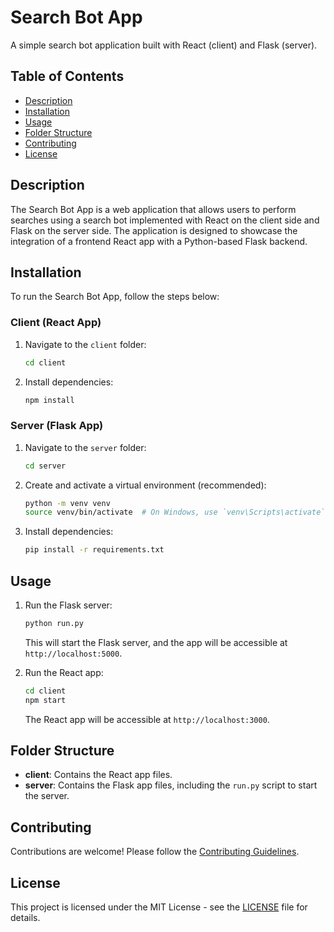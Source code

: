 # Search Bot App

A simple search bot application built with React (client) and Flask (server).

## Table of Contents

- [Description](#description)
- [Installation](#installation)
- [Usage](#usage)
- [Folder Structure](#folder-structure)
- [Contributing](#contributing)
- [License](#license)

## Description

The Search Bot App is a web application that allows users to perform searches using a search bot implemented with React on the client side and Flask on the server side. The application is designed to showcase the integration of a frontend React app with a Python-based Flask backend.

## Installation

To run the Search Bot App, follow the steps below:

### Client (React App)

1. Navigate to the `client` folder:

    ```bash
    cd client
    ```

2. Install dependencies:

    ```bash
    npm install
    ```

### Server (Flask App)

1. Navigate to the `server` folder:

    ```bash
    cd server
    ```

2. Create and activate a virtual environment (recommended):

    ```bash
    python -m venv venv
    source venv/bin/activate  # On Windows, use `venv\Scripts\activate`
    ```

3. Install dependencies:

    ```bash
    pip install -r requirements.txt
    ```

## Usage

1. Run the Flask server:

    ```bash
    python run.py
    ```

   This will start the Flask server, and the app will be accessible at `http://localhost:5000`.

2. Run the React app:

    ```bash
    cd client
    npm start
    ```

   The React app will be accessible at `http://localhost:3000`.

## Folder Structure

- **client**: Contains the React app files.
- **server**: Contains the Flask app files, including the `run.py` script to start the server.

## Contributing

Contributions are welcome! Please follow the [Contributing Guidelines](CONTRIBUTING.md).

## License

This project is licensed under the MIT License - see the [LICENSE](LICENSE) file for details.
